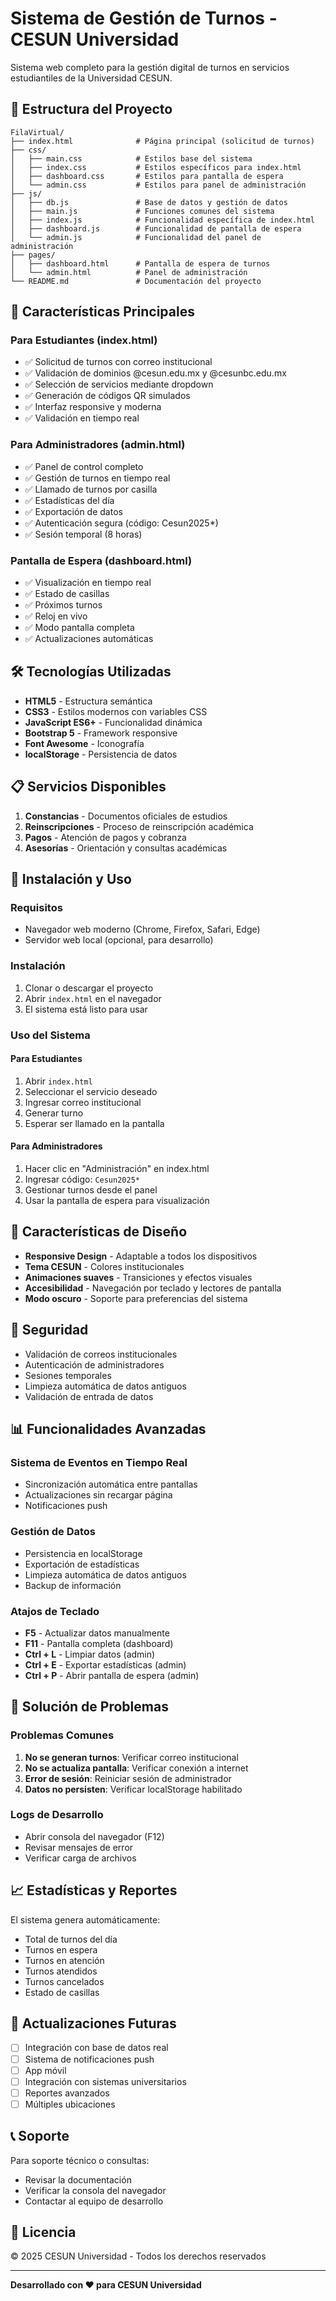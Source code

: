 # Sistema de Gestión de Turnos - CESUN Universidad

Sistema web completo para la gestión digital de turnos en servicios estudiantiles de la Universidad CESUN.

## 📁 Estructura del Proyecto

```
FilaVirtual/
├── index.html              # Página principal (solicitud de turnos)
├── css/
│   ├── main.css            # Estilos base del sistema
│   ├── index.css           # Estilos específicos para index.html
│   ├── dashboard.css       # Estilos para pantalla de espera
│   └── admin.css           # Estilos para panel de administración
├── js/
│   ├── db.js               # Base de datos y gestión de datos
│   ├── main.js             # Funciones comunes del sistema
│   ├── index.js            # Funcionalidad específica de index.html
│   ├── dashboard.js        # Funcionalidad de pantalla de espera
│   └── admin.js            # Funcionalidad del panel de administración
├── pages/
│   ├── dashboard.html      # Pantalla de espera de turnos
│   └── admin.html          # Panel de administración
└── README.md               # Documentación del proyecto
```

## 🚀 Características Principales

### Para Estudiantes (index.html)
- ✅ Solicitud de turnos con correo institucional
- ✅ Validación de dominios @cesun.edu.mx y @cesunbc.edu.mx
- ✅ Selección de servicios mediante dropdown
- ✅ Generación de códigos QR simulados
- ✅ Interfaz responsive y moderna
- ✅ Validación en tiempo real

### Para Administradores (admin.html)
- ✅ Panel de control completo
- ✅ Gestión de turnos en tiempo real
- ✅ Llamado de turnos por casilla
- ✅ Estadísticas del día
- ✅ Exportación de datos
- ✅ Autenticación segura (código: Cesun2025*)
- ✅ Sesión temporal (8 horas)

### Pantalla de Espera (dashboard.html)
- ✅ Visualización en tiempo real
- ✅ Estado de casillas
- ✅ Próximos turnos
- ✅ Reloj en vivo
- ✅ Modo pantalla completa
- ✅ Actualizaciones automáticas

## 🛠️ Tecnologías Utilizadas

- **HTML5** - Estructura semántica
- **CSS3** - Estilos modernos con variables CSS
- **JavaScript ES6+** - Funcionalidad dinámica
- **Bootstrap 5** - Framework responsive
- **Font Awesome** - Iconografía
- **localStorage** - Persistencia de datos

## 📋 Servicios Disponibles

1. **Constancias** - Documentos oficiales de estudios
2. **Reinscripciones** - Proceso de reinscripción académica
3. **Pagos** - Atención de pagos y cobranza
4. **Asesorías** - Orientación y consultas académicas

## 🔧 Instalación y Uso

### Requisitos
- Navegador web moderno (Chrome, Firefox, Safari, Edge)
- Servidor web local (opcional, para desarrollo)

### Instalación
1. Clonar o descargar el proyecto
2. Abrir `index.html` en el navegador
3. El sistema está listo para usar

### Uso del Sistema

#### Para Estudiantes
1. Abrir `index.html`
2. Seleccionar el servicio deseado
3. Ingresar correo institucional
4. Generar turno
5. Esperar ser llamado en la pantalla

#### Para Administradores
1. Hacer clic en "Administración" en index.html
2. Ingresar código: `Cesun2025*`
3. Gestionar turnos desde el panel
4. Usar la pantalla de espera para visualización

## 🎨 Características de Diseño

- **Responsive Design** - Adaptable a todos los dispositivos
- **Tema CESUN** - Colores institucionales
- **Animaciones suaves** - Transiciones y efectos visuales
- **Accesibilidad** - Navegación por teclado y lectores de pantalla
- **Modo oscuro** - Soporte para preferencias del sistema

## 🔐 Seguridad

- Validación de correos institucionales
- Autenticación de administradores
- Sesiones temporales
- Limpieza automática de datos antiguos
- Validación de entrada de datos

## 📊 Funcionalidades Avanzadas

### Sistema de Eventos en Tiempo Real
- Sincronización automática entre pantallas
- Actualizaciones sin recargar página
- Notificaciones push

### Gestión de Datos
- Persistencia en localStorage
- Exportación de estadísticas
- Limpieza automática de datos antiguos
- Backup de información

### Atajos de Teclado
- **F5** - Actualizar datos manualmente
- **F11** - Pantalla completa (dashboard)
- **Ctrl + L** - Limpiar datos (admin)
- **Ctrl + E** - Exportar estadísticas (admin)
- **Ctrl + P** - Abrir pantalla de espera (admin)

## 🐛 Solución de Problemas

### Problemas Comunes
1. **No se generan turnos**: Verificar correo institucional
2. **No se actualiza pantalla**: Verificar conexión a internet
3. **Error de sesión**: Reiniciar sesión de administrador
4. **Datos no persisten**: Verificar localStorage habilitado

### Logs de Desarrollo
- Abrir consola del navegador (F12)
- Revisar mensajes de error
- Verificar carga de archivos

## 📈 Estadísticas y Reportes

El sistema genera automáticamente:
- Total de turnos del día
- Turnos en espera
- Turnos en atención
- Turnos atendidos
- Turnos cancelados
- Estado de casillas

## 🔄 Actualizaciones Futuras

- [ ] Integración con base de datos real
- [ ] Sistema de notificaciones push
- [ ] App móvil
- [ ] Integración con sistemas universitarios
- [ ] Reportes avanzados
- [ ] Múltiples ubicaciones

## 📞 Soporte

Para soporte técnico o consultas:
- Revisar la documentación
- Verificar la consola del navegador
- Contactar al equipo de desarrollo

## 📄 Licencia

© 2025 CESUN Universidad - Todos los derechos reservados

---

**Desarrollado con ❤️ para CESUN Universidad** 